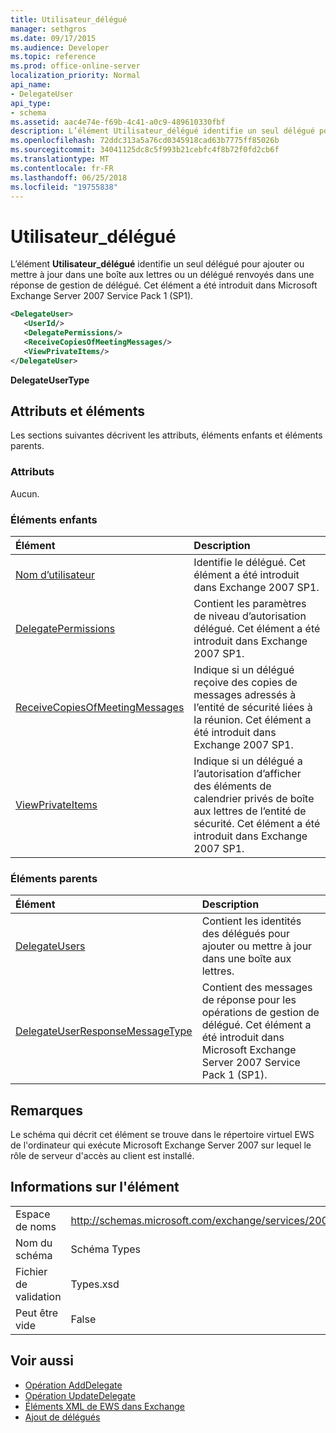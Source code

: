 ```yaml
---
title: Utilisateur_délégué
manager: sethgros
ms.date: 09/17/2015
ms.audience: Developer
ms.topic: reference
ms.prod: office-online-server
localization_priority: Normal
api_name:
- DelegateUser
api_type:
- schema
ms.assetid: aac4e74e-f69b-4c41-a0c9-489610330fbf
description: L’élément Utilisateur_délégué identifie un seul délégué pour ajouter ou mettre à jour dans une boîte aux lettres ou un délégué renvoyés dans une réponse de gestion de délégué. Cet élément a été introduit dans Microsoft Exchange Server 2007 Service Pack 1 (SP1).
ms.openlocfilehash: 72ddc313a5a76cd0345918cad63b7775ff85026b
ms.sourcegitcommit: 34041125dc8c5f993b21cebfc4f8b72f0fd2cb6f
ms.translationtype: MT
ms.contentlocale: fr-FR
ms.lasthandoff: 06/25/2018
ms.locfileid: "19755838"
---
```

# <a name="delegateuser"></a>Utilisateur_délégué

L’élément **Utilisateur_délégué** identifie un seul délégué pour ajouter ou mettre à jour dans une boîte aux lettres ou un délégué renvoyés dans une réponse de gestion de délégué. Cet élément a été introduit dans Microsoft Exchange Server 2007 Service Pack 1 (SP1). 
  
```xml
<DelegateUser>
   <UserId/>
   <DelegatePermissions/>
   <ReceiveCopiesOfMeetingMessages/>
   <ViewPrivateItems/>
</DelegateUser>
```

**DelegateUserType**

## <a name="attributes-and-elements"></a>Attributs et éléments

Les sections suivantes décrivent les attributs, éléments enfants et éléments parents.
  
### <a name="attributes"></a>Attributs

Aucun.
  
### <a name="child-elements"></a>Éléments enfants

|**Élément**|**Description**|
|:-----|:-----|
|[Nom d’utilisateur](userid.md) <br/> |Identifie le délégué. Cet élément a été introduit dans Exchange 2007 SP1.  <br/> |
|[DelegatePermissions](delegatepermissions.md) <br/> |Contient les paramètres de niveau d’autorisation délégué. Cet élément a été introduit dans Exchange 2007 SP1.  <br/> |
|[ReceiveCopiesOfMeetingMessages](receivecopiesofmeetingmessages.md) <br/> |Indique si un délégué reçoive des copies de messages adressés à l’entité de sécurité liées à la réunion. Cet élément a été introduit dans Exchange 2007 SP1.  <br/> |
|[ViewPrivateItems](viewprivateitems.md) <br/> |Indique si un délégué a l’autorisation d’afficher des éléments de calendrier privés de boîte aux lettres de l’entité de sécurité. Cet élément a été introduit dans Exchange 2007 SP1.  <br/> |
   
### <a name="parent-elements"></a>Éléments parents

|**Élément**|**Description**|
|:-----|:-----|
|[DelegateUsers](delegateusers.md) <br/> |Contient les identités des délégués pour ajouter ou mettre à jour dans une boîte aux lettres.  <br/> |
|[DelegateUserResponseMessageType](delegateuserresponsemessagetype.md) <br/> |Contient des messages de réponse pour les opérations de gestion de délégué. Cet élément a été introduit dans Microsoft Exchange Server 2007 Service Pack 1 (SP1).  <br/> |
   
## <a name="remarks"></a>Remarques

Le schéma qui décrit cet élément se trouve dans le répertoire virtuel EWS de l'ordinateur qui exécute Microsoft Exchange Server 2007 sur lequel le rôle de serveur d'accès au client est installé.
  
## <a name="element-information"></a>Informations sur l'élément

|||
|:-----|:-----|
|Espace de noms  <br/> |http://schemas.microsoft.com/exchange/services/2006/types  <br/> |
|Nom du schéma  <br/> |Schéma Types  <br/> |
|Fichier de validation  <br/> |Types.xsd  <br/> |
|Peut être vide  <br/> |False  <br/> |
   
## <a name="see-also"></a>Voir aussi

- [Opération AddDelegate](adddelegate-operation.md) 
- [Opération UpdateDelegate](updatedelegate-operation.md)
- [Éléments XML de EWS dans Exchange](ews-xml-elements-in-exchange.md)
- [Ajout de délégués](http://msdn.microsoft.com/library/3a744150-66a3-4a13-9433-793603ba5038%28Office.15%29.aspx)

